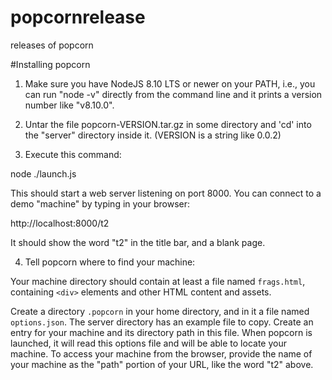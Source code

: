 # popcornrelease
releases of popcorn

#Installing popcorn

1. Make sure you have NodeJS 8.10 LTS or newer on your PATH, i.e., you
can run "node -v" directly from the command line and it prints a
version number like "v8.10.0".

2. Untar the file popcorn-VERSION.tar.gz in some directory and 'cd' into
the "server" directory inside it. (VERSION is a string like 0.0.2)

3. Execute this command:

node ./launch.js

This should start a web server listening on port 8000. You can connect
to a demo "machine" by typing in your browser:

http://localhost:8000/t2

It should show the word "t2" in the title bar, and a blank page.

4. Tell popcorn where to find your machine:

Your machine directory should contain at least a file named
`frags.html`, containing `<div>` elements and other HTML content and
assets.

Create a directory `.popcorn` in your home directory, and in it a file
named `options.json`. The server directory has an example file to
copy.  Create an entry for your machine and its directory path in this
file. When popcorn is launched, it will read this options file and
will be able to locate your machine. To access your machine from the
browser, provide the name of your machine as the "path" portion of
your URL, like the word "t2" above.


